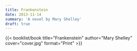 ```yaml
---
title: Frankenstein
date: 2013-11-14
summary: 'A novel by Mary Shelley'
draft: true
---
```


{{< booklist/book
title="Frankenstein"
author="Mary Shelley"
cover="cover.jpg"
format="Print" >}}
